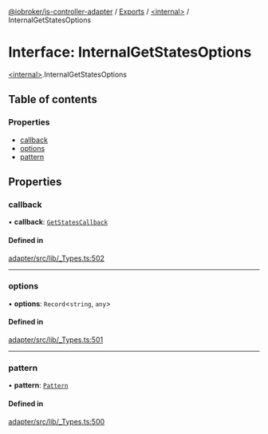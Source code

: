 [@iobroker/js-controller-adapter](../README.md) / [Exports](../modules.md) / [\<internal\>](../modules/internal_.md) / InternalGetStatesOptions

# Interface: InternalGetStatesOptions

[\<internal\>](../modules/internal_.md).InternalGetStatesOptions

## Table of contents

### Properties

- [callback](internal_.InternalGetStatesOptions.md#callback)
- [options](internal_.InternalGetStatesOptions.md#options)
- [pattern](internal_.InternalGetStatesOptions.md#pattern)

## Properties

### callback

• **callback**: [`GetStatesCallback`](../modules/internal_.md#getstatescallback)

#### Defined in

[adapter/src/lib/_Types.ts:502](https://github.com/ioBroker/ioBroker.js-controller/blob/56d9e4a2e/packages/adapter/src/lib/_Types.ts#L502)

___

### options

• **options**: `Record`\<`string`, `any`\>

#### Defined in

[adapter/src/lib/_Types.ts:501](https://github.com/ioBroker/ioBroker.js-controller/blob/56d9e4a2e/packages/adapter/src/lib/_Types.ts#L501)

___

### pattern

• **pattern**: [`Pattern`](../modules/internal_.md#pattern)

#### Defined in

[adapter/src/lib/_Types.ts:500](https://github.com/ioBroker/ioBroker.js-controller/blob/56d9e4a2e/packages/adapter/src/lib/_Types.ts#L500)
